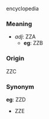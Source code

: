 encyclopedia
### Meaning
+ _adj_: ZZA
	+ __eg__: ZZB

### Origin

ZZC

### Synonym

__eg__: ZZD

+ ZZE


